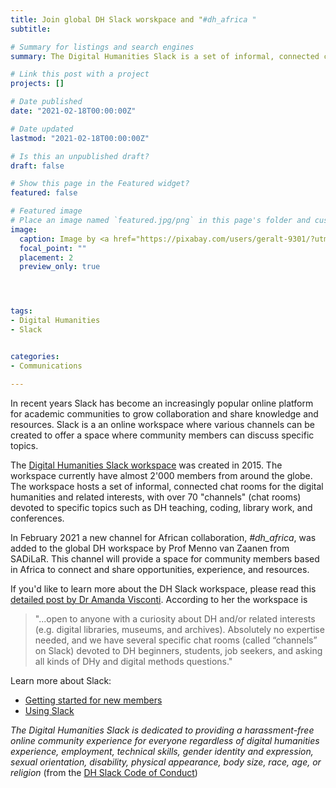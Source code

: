 ```yaml
---
title: Join global DH Slack worskpace and "#dh_africa "
subtitle: 

# Summary for listings and search engines
summary: The Digital Humanities Slack is a set of informal, connected chat rooms for the digital humanities, with over 50 "channels" (chat rooms) devoted to specific topics such as DH teaching, coding, and conferences.

# Link this post with a project
projects: []

# Date published
date: "2021-02-18T00:00:00Z"

# Date updated
lastmod: "2021-02-18T00:00:00Z"

# Is this an unpublished draft?
draft: false

# Show this page in the Featured widget?
featured: false

# Featured image
# Place an image named `featured.jpg/png` in this page's folder and customize its options here.
image:
  caption: Image by <a href="https://pixabay.com/users/geralt-9301/?utm_source=link-attribution&amp;utm_medium=referral&amp;utm_campaign=image&amp;utm_content=3696902">Gerd Altmann</a> from <a href="https://pixabay.com/?utm_source=link-attribution&amp;utm_medium=referral&amp;utm_campaign=image&amp;utm_content=3696902">Pixabay</a>
  focal_point: ""
  placement: 2
  preview_only: true




tags:
- Digital Humanities
- Slack


categories:
- Communications

---
```


In recent years Slack has become an increasingly popular online platform for academic communities to grow collaboration and share knowledge and resources. Slack is a an online workspace where various channels can be created to offer a space where community members can discuss specific topics. 

The [Digital Humanities Slack workspace](http://tinyurl.com/DHslack) was created in 2015. The workspace currently have almost 2'000 members from around the globe. The workspace hosts a set of informal, connected chat rooms for the digital humanities and related interests, with over 70 "channels" (chat rooms) devoted to specific topics such as DH teaching, coding, library work, and conferences. 

In February 2021 a new channel for African collaboration, *#dh_africa*, was added to the global DH workspace by Prof Menno van Zaanen from SADiLaR. This channel will provide a space for community members based in Africa to connect and share opportunities, experience, and resources.

If you'd like to learn more about the DH Slack workspace, please read this [detailed post by Dr Amanda Visconti](http://literaturegeek.com/2016/07/06/digital-humanities-slack-community-design). According to her the workspace is 

> "...open to anyone with a curiosity about DH and/or related interests (e.g. digital libraries, museums, and archives). 
> Absolutely no expertise needed, and we have several specific chat rooms (called “channels” on Slack) devoted to DH 
> beginners, students, job seekers, and asking all kinds of DHy and digital methods questions."

Learn more about Slack:
- [Getting started for new members](https://slack.com/intl/en-za/help/articles/218080037-Getting-started-for-new-members)
- [Using Slack](https://slack.com/intl/en-za/help/categories/200111606)

*The Digital Humanities Slack is dedicated to providing a harassment-free online community experience for everyone regardless of digital humanities experience, employment, technical skills, gender identity and expression, sexual orientation, disability, physical appearance, body size, race, age, or religion* (from the [DH Slack Code of Conduct](https://github.com/amandavisconti/DHslack/blob/master/CodeOfConduct.md))



